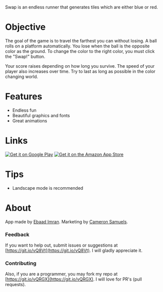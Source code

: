 Swap is an endless runner that generates tiles which are either blue or red.

# Objective
The goal of the game is to travel the farthest you can without losing. A ball rolls on a platform automatically. You lose when the ball is the opposite color as the ground. To change the color to the right color, you must click the "Swap!" button.

Your score raises depending on how long you survive. The speed of your player also increases over time. Try to last as long as possible in the color changing world.

# Features
- Endless fun
- Beautiful graphics and fonts
- Great animations

# Links
[![Get it on Google Play](https://goo.gl/edfBSC)](https://goo.gl/uCTdch)
[![Get it on the Amazon App Store](http://www.ebaad.ml/swap/img/amazon.svg)](https://goo.gl/oBAWGV)

# Tips
- Landscape mode is recommended

# About
App made by [Ebaad Imran](http://ebaad.ml). Marketing by [Cameron Samuels](http://cameronsamuels.com).

### Feedback
If you want to help out, submit issues or suggestions at [https://git.io/vQ8Vt](https://git.io/vQ8Vt). I will gladly appreciate it.

### Contributing
Also, if you are a programmer, you may fork my repo at [https://git.io/vQRGX](https://git.io/vQRGX). I will love for PR's (pull requests).
